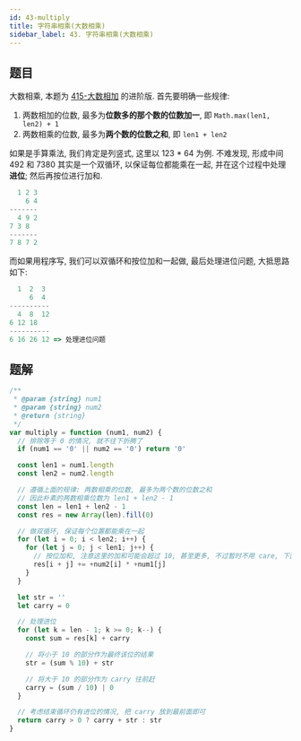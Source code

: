 ```yaml
---
id: 43-multiply
title: 字符串相乘(大数相乘)
sidebar_label: 43. 字符串相乘(大数相乘)
---
```


## 题目

大数相乘, 本题为 [415-大数相加](../easy/415-add-string.md) 的进阶版. 首先要明确一些规律:

1. 两数相加的位数, 最多为**位数多的那个数的位数加一**, 即 `Math.max(len1, len2) + 1`
2. 两数相乘的位数, 最多为**两个数的位数之和**, 即 `len1 + len2`

如果是手算乘法, 我们肯定是列竖式, 这里以 123 \* 64 为例. 不难发现, 形成中间 492 和 7380 其实是一个双循环, 以保证每位都能乘在一起, 并在这个过程中处理**进位**; 然后再按位进行加和.

```js
  1 2 3
    6 4
-------
  4 9 2
7 3 8
-------
7 8 7 2
```

而如果用程序写, 我们可以双循环和按位加和一起做, 最后处理进位问题, 大抵思路如下:

```js
  1  2  3
     6  4
----------
  4  8  12
6 12 18
----------
6 16 26 12 => 处理进位问题
```

## 题解

```js
/**
 * @param {string} num1
 * @param {string} num2
 * @return {string}
 */
var multiply = function (num1, num2) {
  // 排除等于 0 的情况, 就不往下折腾了
  if (num1 == '0' || num2 == '0') return '0'

  const len1 = num1.length
  const len2 = num2.length

  // 遵循上面的规律: 两数相乘的位数, 最多为两个数的位数之和
  // 因此朴素的两数相乘位数为 len1 + len2 - 1
  const len = len1 + len2 - 1
  const res = new Array(len).fill(0)

  // 做双循环, 保证每个位置都能乘在一起
  for (let i = 0; i < len2; i++) {
    for (let j = 0; j < len1; j++) {
      // 按位加和, 注意这里的加和可能会超过 10, 甚至更多, 不过暂时不用 care, 下面再处理进位问题
      res[i + j] += +num2[i] * +num1[j]
    }
  }

  let str = ''
  let carry = 0

  // 处理进位
  for (let k = len - 1; k >= 0; k--) {
    const sum = res[k] + carry

    // 将小于 10 的部分作为最终该位的结果
    str = (sum % 10) + str

    // 将大于 10 的部分作为 carry 往前赶
    carry = (sum / 10) | 0
  }

  // 考虑结束循环仍有进位的情况, 把 carry 放到最前面即可
  return carry > 0 ? carry + str : str
}
```
